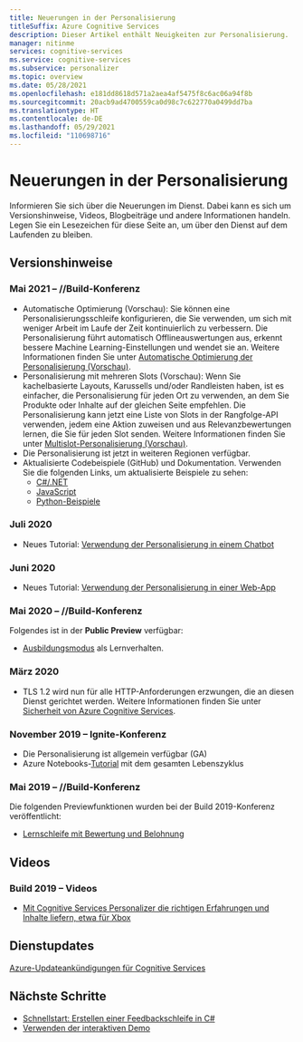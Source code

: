 ```yaml
---
title: Neuerungen in der Personalisierung
titleSuffix: Azure Cognitive Services
description: Dieser Artikel enthält Neuigkeiten zur Personalisierung.
manager: nitinme
services: cognitive-services
ms.service: cognitive-services
ms.subservice: personalizer
ms.topic: overview
ms.date: 05/28/2021
ms.openlocfilehash: e181dd8618d571a2aea4af5475f8c6ac06a94f8b
ms.sourcegitcommit: 20acb9ad4700559ca0d98c7c622770a0499dd7ba
ms.translationtype: HT
ms.contentlocale: de-DE
ms.lasthandoff: 05/29/2021
ms.locfileid: "110698716"
---
```

# <a name="whats-new-in-personalizer"></a>Neuerungen in der Personalisierung

Informieren Sie sich über die Neuerungen im Dienst. Dabei kann es sich um Versionshinweise, Videos, Blogbeiträge und andere Informationen handeln. Legen Sie ein Lesezeichen für diese Seite an, um über den Dienst auf dem Laufenden zu bleiben.

## <a name="release-notes"></a>Versionshinweise

### <a name="may-2021----build-conference"></a>Mai 2021 – //Build-Konferenz

* Automatische Optimierung (Vorschau): Sie können eine Personalisierungsschleife konfigurieren, die Sie verwenden, um sich mit weniger Arbeit im Laufe der Zeit kontinuierlich zu verbessern. Die Personalisierung führt automatisch Offlineauswertungen aus, erkennt bessere Machine Learning-Einstellungen und wendet sie an. Weitere Informationen finden Sie unter [Automatische Optimierung der Personalisierung (Vorschau)](concept-auto-optimization.md).
* Personalisierung mit mehreren Slots (Vorschau): Wenn Sie kachelbasierte Layouts, Karussells und/oder Randleisten haben, ist es einfacher, die Personalisierung für jeden Ort zu verwenden, an dem Sie Produkte oder Inhalte auf der gleichen Seite empfehlen. Die Personalisierung kann jetzt eine Liste von Slots in der Rangfolge-API verwenden, jedem eine Aktion zuweisen und aus Relevanzbewertungen lernen, die Sie für jeden Slot senden. Weitere Informationen finden Sie unter [Multislot-Personalisierung (Vorschau)](concept-multi-slot-personalization.md).
* Die Personalisierung ist jetzt in weiteren Regionen verfügbar.
* Aktualisierte Codebeispiele (GitHub) und Dokumentation. Verwenden Sie die folgenden Links, um aktualisierte Beispiele zu sehen:
  * [C#/.NET](https://github.com/Azure-Samples/cognitive-services-quickstart-code/tree/master/dotnet/Personalizer)
  * [JavaScript](https://github.com/Azure-Samples/cognitive-services-quickstart-code/tree/master/javascript/Personalizer)
  * [Python-Beispiele](https://github.com/Azure-Samples/cognitive-services-quickstart-code/tree/master/python/Personalizer)

### <a name="july-2020"></a>Juli 2020

* Neues Tutorial: [Verwendung der Personalisierung in einem Chatbot](tutorial-use-personalizer-chat-bot.md)

### <a name="june-2020"></a>Juni 2020

* Neues Tutorial: [Verwendung der Personalisierung in einer Web-App](tutorial-use-personalizer-web-app.md)

### <a name="may-2020---build-conference"></a>Mai 2020 – //Build-Konferenz

Folgendes ist in der **Public Preview** verfügbar:

 * [Ausbildungsmodus](concept-apprentice-mode.md) als Lernverhalten.

### <a name="march-2020"></a>März 2020

* TLS 1.2 wird nun für alle HTTP-Anforderungen erzwungen, die an diesen Dienst gerichtet werden. Weitere Informationen finden Sie unter [Sicherheit von Azure Cognitive Services](../cognitive-services-security.md).

### <a name="november-2019---ignite-conference"></a>November 2019 – Ignite-Konferenz

* Die Personalisierung ist allgemein verfügbar (GA)
* Azure Notebooks-[Tutorial](tutorial-use-azure-notebook-generate-loop-data.md) mit dem gesamten Lebenszyklus

### <a name="may-2019---build-conference"></a>Mai 2019 – //Build-Konferenz

Die folgenden Previewfunktionen wurden bei der Build 2019-Konferenz veröffentlicht:

* [Lernschleife mit Bewertung und Belohnung](what-is-personalizer.md)

## <a name="videos"></a>Videos

### <a name="2019-build-videos"></a>Build 2019 – Videos

* [Mit Cognitive Services Personalizer die richtigen Erfahrungen und Inhalte liefern, etwa für Xbox](https://azure.microsoft.com/resources/videos/build-2019-deliver-the-right-experiences-and-content-with-cognitive-services-personalizer/)

## <a name="service-updates"></a>Dienstupdates

[Azure-Updateankündigungen für Cognitive Services](https://azure.microsoft.com/updates/?product=cognitive-services)

## <a name="next-steps"></a>Nächste Schritte

* [Schnellstart: Erstellen einer Feedbackschleife in C#](./quickstart-personalizer-sdk.md?pivots=programming-language-csharp%253fpivots%253dprogramming-language-csharp)
* [Verwenden der interaktiven Demo](https://personalizationdemo.azurewebsites.net/)